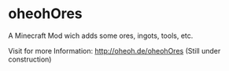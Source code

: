 # oheohOres
A Minecraft Mod wich adds some ores, ingots, tools, etc.

Visit for more Information: http://oheoh.de/oheohOres (Still under construction)